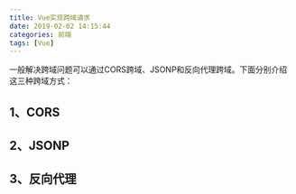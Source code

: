 ```yaml
---
title: Vue实现跨域请求
date: 2019-02-02 14:15:44
categories: 前端
tags: [Vue]
---
```

一般解决跨域问题可以通过CORS跨域、JSONP和反向代理跨域。下面分别介绍这三种跨域方式：
## 1、CORS
## 2、JSONP
## 3、反向代理
